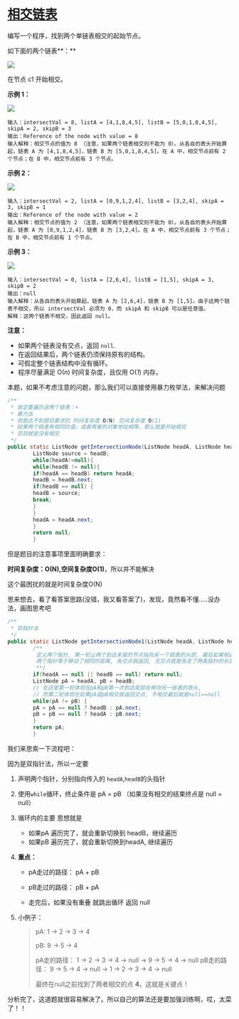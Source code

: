 # [相交链表](https://leetcode-cn.com/problems/intersection-of-two-linked-lists/)

编写一个程序，找到两个单链表相交的起始节点。

如下面的两个链表**：**

![](http://image.tinx.top/20210604211401.png)

在节点 c1 开始相交。



**示例 1：**

![](http://image.tinx.top/20210604211421.png)

```
输入：intersectVal = 8, listA = [4,1,8,4,5], listB = [5,0,1,8,4,5], skipA = 2, skipB = 3
输出：Reference of the node with value = 8
输入解释：相交节点的值为 8 （注意，如果两个链表相交则不能为 0）。从各自的表头开始算起，链表 A 为 [4,1,8,4,5]，链表 B 为 [5,0,1,8,4,5]。在 A 中，相交节点前有 2 个节点；在 B 中，相交节点前有 3 个节点。
```



**示例 2：**

![](http://image.tinx.top/20210604211445.png)

```
输入：intersectVal = 2, listA = [0,9,1,2,4], listB = [3,2,4], skipA = 3, skipB = 1
输出：Reference of the node with value = 2
输入解释：相交节点的值为 2 （注意，如果两个链表相交则不能为 0）。从各自的表头开始算起，链表 A 为 [0,9,1,2,4]，链表 B 为 [3,2,4]。在 A 中，相交节点前有 3 个节点；在 B 中，相交节点前有 1 个节点。
```



**示例 3：**

![](http://image.tinx.top/20210604211504.png)

```
输入：intersectVal = 0, listA = [2,6,4], listB = [1,5], skipA = 3, skipB = 2
输出：null
输入解释：从各自的表头开始算起，链表 A 为 [2,6,4]，链表 B 为 [1,5]。由于这两个链表不相交，所以 intersectVal 必须为 0，而 skipA 和 skipB 可以是任意值。
解释：这两个链表不相交，因此返回 null。
```

**注意：**

- 如果两个链表没有交点，返回 `null`.
- 在返回结果后，两个链表仍须保持原有的结构。
- 可假定整个链表结构中没有循环。
- 程序尽量满足 O(*n*) 时间复杂度，且仅用 O(*1*) 内存。



本题，如果不考虑注意的问题，那么我们可以直接使用暴力枚举法，来解决问题

```java
/**
 * 肯定要遍历这两个链表：+
 * 暴力法
 * 但是达不到题目要求的 时间复杂度 O(N) 空间复杂度 O(1)
 * 如果两个链表有相同的值，或者两者的对象地址相等，那么就是开始相交
 * 否则就是没有相交
 */
public static ListNode getIntersectionNode(ListNode headA, ListNode headB) {
        ListNode source = headB;
        while(headA!=null){
        while(headB != null){
        if(headA == headB) return headA;
        headB = headB.next;
        if(headB == null) {
        headB = source;
        break;
        }
        }
        headA = headA.next;
        }
        return null;
        }
```

但是题目的注意事项里面明确要求：

**时间复杂度：O(N),空间复杂度O(1)**，所以并不能解决

这个最困扰的就是时间复杂度O(N)



思来想去，看了看答案思路(没错，我又看答案了)，发现，竟然看不懂.....没办法，画图思考吧

```java
/**
 * 双指针法
 */
public static ListNode getIntersectionNode1(ListNode headA, ListNode headB) {
        /**
         定义两个指针, 第一轮让两个到达末尾的节点指向另一个链表的头部, 最后如果相遇则为交点(在第一轮移动中恰好抹除了长度差)
         两个指针等于移动了相同的距离, 有交点就返回, 无交点就是各走了两条指针的长度
         **/
        if(headA == null || headB == null) return null;
        ListNode pA = headA, pB = headB;
        // 在这里第一轮体现在pA和pB第一次到达尾部会移向另一链表的表头,
        // 而第二轮体现在如果pA或pB相交就返回交点, 不相交最后就是null==null
        while(pA != pB) {
        pA = pA == null ? headB : pA.next;
        pB = pB == null ? headA : pB.next;
        }
        return pA;
        }
```

我们来思索一下流程吧：

因为是双指针法，所以一定要

1. 声明两个指针，分别指向传入的 ```headA```,```headB```的头指针

2. 使用```while```循环，终止条件是 pA = pB （如果没有相交的结束终点是 null = null）

3. 循环内的主要 思想就是

   + 如果pA 遍历完了，就会重新切换到 headB，继续遍历
   + 如果pB 遍历完了，就会重新切换到headA, 继续遍历

4. **重点：**

   + pA走过的路径： pA + pB

   + pB走过的路径： pB + pA
   + 走完后，如果没有重叠 就跳出循环 返回 null

5. 小例子：

   > pA: 1 -> 2 -> 3 -> 4
   >
   > pB: 9 -> 5 -> 4
   >
   >
   >
   > pA走的路径： 1 -> 2 -> 3 -> 4 -> null -> 9 -> 5 -> 4 -> null
   > pB走的路径： 9 -> 5 -> 4 -> null -> 1 -> 2 -> 3 -> 4 -> null
   >
   >
   >
   > 最终在null之前找到了两者相交的点 **4**，这就是关键点！



分析完了，这道题就很容易解决了。所以自己的算法还是要加强训练啊，哎，太菜了！！